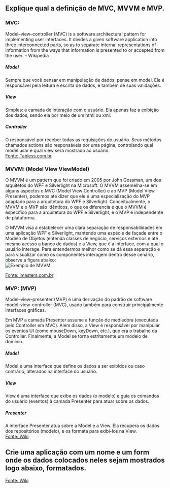 ## Explique qual a definição de MVC, MVVM e MVP.

### MVC:
Model–view–controller (MVC) is a software architectural pattern for implementing user interfaces. It divides a given software application into three interconnected parts, so as to separate internal representations of information from the ways that information is presented to or accepted from the user. – Wikipedia

##### Model
Sempre que você pensar em manipulação de dados, pense em model. Ele é responsável pela leitura e escrita de dados, e também de suas validações. 
##### View
Simples: a camada de interação com o usuário. Ela apenas faz a  exibição dos dados, sendo ela por meio de um html ou xml.
##### Controller
O responsável por receber todas as requisições do usuário. Seus métodos chamados actions são responsáveis por uma página, controlando qual model usar e qual view será mostrado ao usuário.  
[Fonte: Tabless.com.br](http://tableless.com.br/mvc-afinal-e-o-que//)

### MVVM: (Model View ViewModel)

O MVVM é um pattern que foi criado em 2005 por John Gossman, um dos arquitetos do WPF e Silverlight na Microsoft. O MVVM assemelha-se em alguns aspectos o MVC (Model View Controller) e ao MVP (Model View Presenter), podemos até dizer que ele é uma especialização do MVP adaptado para a arquitetura do WPF e Silverlight. Conceitualmente, o MVVM e o MVP são idênticos, o que os diferencia é que o MVVM é específico para a arquitetura do WPF e Silverlight, e o MVP é independente de plataforma.

O MVVM visa a estabelecer uma clara separação de responsabilidades em uma aplicação WPF e Silverlight, mantendo uma espécie de façade entre o Modelo de Objetos (entenda classes de negócio, serviços externos e até mesmo acesso a banco de dados) e a View, que é a interface, com a qual o usuário interage. Para entendermos melhor como se dá essa separação e para visualizar como os componentes interagem dentro desse cenário, observe a figura abaixo:  
![Exemplo de MVVM](http://conteudo.imasters.com.br/18900/1.png)

  
[Fonte: imasters.com.br](http://imasters.com.br/artigo/18900/desenvolvimento/entendendo-o-pattern-model-view-viewmodel-mvvm)  

### MVP: (MVP)

Model–view–presenter (MVP) é uma derivação do padrão de software model-view-controller (MVC), usado também para construir principalmente interfaces gráficas.

Em MVP a camada Presenter assume a função de mediadora (executada pelo Controller em MVC). Além disso, a View é responsável por manipular os eventos UI (como mouseDown, keyDown, etc.), que era o trabalho da Controller. Finalmente, a Model se torna estritamente um modelo de domínio.  

##### Model
Model é uma interface que define os dados a ser exibidos ou caso contrário, alterados na interface do usuário.

##### View
View é uma interface que exibe os dados (o modelo) e guia os comandos do usuário (eventos) à camada Presenter para atuar sobre os dados.

##### Presenter
A interface Presenter atua sobre a Model e a View. Ela recupera os dados dos repositórios (modelo), e os formata para exibi-los na View.  
[Fonte: Wiki](https://pt.wikipedia.org/wiki/Model-view-presenter)     



## Crie uma aplicação com um nome e um form onde os dados colocados neles sejam mostrados logo abaixo, formatados.  
[Fonte: Wiki](https://pt.wikipedia.org/wiki/Model-view-presenter)     
